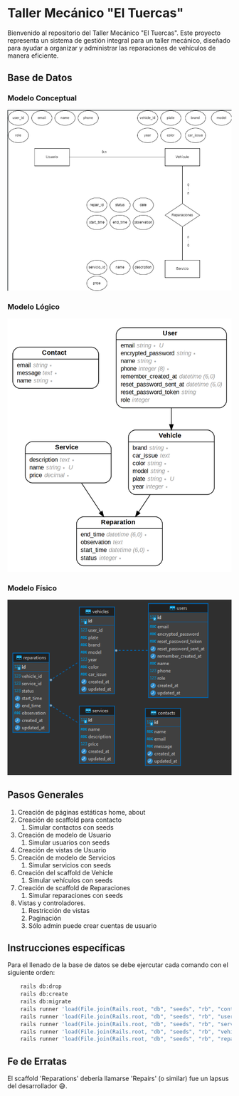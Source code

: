 # Taller Mecánico "El Tuercas"

Bienvenido al repositorio del Taller Mecánico "El Tuercas". Este proyecto representa un sistema de gestión integral para un taller mecánico, diseñado para ayudar a organizar y administrar las reparaciones de vehículos de manera eficiente.

## Base de Datos

### Modelo Conceptual

![Alt text](image.png)

### Modelo Lógico

![Alt text](image-2.png)

### Modelo Físico

![Alt text](image-1.png)

## Pasos Generales

1. Creación de páginas estáticas home, about
2. Creación de scaffold para contacto
   1. Simular contactos con seeds
3. Creación de modelo de Usuario
   1. Simular usuarios con seeds
4. Creación de vistas de Usuario
5. Creación de modelo de Servicios
   1. Simular servicios con seeds
6. Creación del scaffold de Vehicle
   1. Simular vehículos con seeds
7. Creación de scaffold de Reparaciones
   1. Simular reparaciones con seeds
8. Vistas y controladores.
   1. Restricción de vistas
   2. Paginación
   3. Sólo admin puede crear cuentas de usuario

## Instrucciones específicas

Para el llenado de la base de datos se debe ejercutar cada comando con el siguiente orden:

```bash
    rails db:drop
    rails db:create
    rails db:migrate
    rails runner 'load(File.join(Rails.root, "db", "seeds", "rb", "contacts.rb"))'
    rails runner 'load(File.join(Rails.root, "db", "seeds", "rb", "users.rb"))'
    rails runner 'load(File.join(Rails.root, "db", "seeds", "rb", "services.rb"))'
    rails runner 'load(File.join(Rails.root, "db", "seeds", "rb", "vehicles.rb"))'
    rails runner 'load(File.join(Rails.root, "db", "seeds", "rb", "reparations.rb"))'
```

## Fe de Erratas

El scaffold 'Reparations' debería llamarse 'Repairs' (o similar) fue un lapsus del desarrollador 😅.
